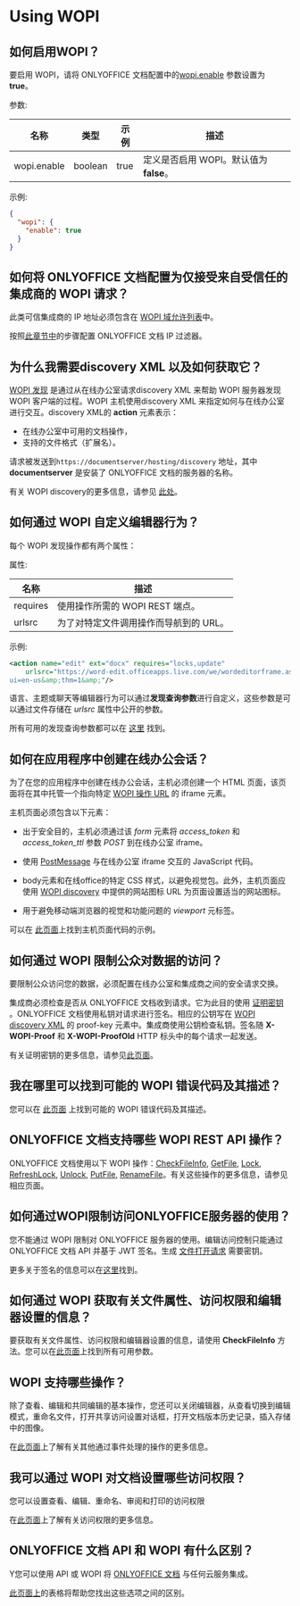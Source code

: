 ﻿---
sidebar_position: -1
---

# Using WOPI

## 如何启用WOPI？

要启用 WOPI，请将 ONLYOFFICE 文档配置中的[wopi.enable](https://helpcenter.onlyoffice.com/installation/docs-developer-configuring.aspx#wopi-enable) 参数设置为 **true**。

参数:

| 名称        | 类型    | 示例 | 描述                                                        |
| ----------- | ------- | ------- | ------------------------------------------------------------------ |
| wopi.enable | boolean | true    | 定义是否启用 WOPI。默认值为 **false**。 |

示例:

  ``` json
  {
    "wopi": {
      "enable": true
    }
  }
  ```

## 如何将 ONLYOFFICE 文档配置为仅接受来自受信任的集成商的 WOPI 请求？

此类可信集成商的 IP 地址必须包含在 [WOPI 域允许列表](https://docs.microsoft.com/en-us/microsoft-365/cloud-storage-partner-program/online/build-test-ship/settings#wopi-domain-allow-list)中。

按照[此章节中](../../using-wopi/overview.md#ip-filter)的步骤配置 ONLYOFFICE 文档 IP 过滤器。

## 为什么我需要discovery XML 以及如何获取它？

[WOPI 发现](https://docs.microsoft.com/en-us/microsoft-365/cloud-storage-partner-program/online/discovery) 是通过从在线办公室请求discovery XML 来帮助 WOPI 服务器发现 WOPI 客户端的过程。WOPI 主机使用discovery XML 来指定如何与在线办公室进行交互。discovery XML的 **action** 元素表示：

- 在线办公室中可用的文档操作，
- 支持的文件格式（扩展名）。

请求被发送到`https://documentserver/hosting/discovery` 地址，其中 **documentserver** 是安装了 ONLYOFFICE 文档的服务器的名称。

有关 WOPI discovery的更多信息，请参见 [此处](../../using-wopi/wopi-discovery.md)。

## 如何通过 WOPI 自定义编辑器行为？

每个 WOPI 发现操作都有两个属性：

属性:

| 名称     | 描述                                                                      |
| -------- | -------------------------------------------------------------------------------- |
| requires | 使用操作所需的 WOPI REST 端点。                             |
| urlsrc   | 为了对特定文件调用操作而导航到的 URL。 |

示例:

  ``` xml
  <action name="edit" ext="docx" requires="locks,update"
      urlsrc="https://word-edit.officeapps.live.com/we/wordeditorframe.aspx?
  ui=en-us&amp;thm=1&amp;"/>
  ```

语言、主题或聊天等编辑器行为可以通过**发现查询参数**进行自定义，这些参数是可以通过文件存储在 *urlsrc* 属性中公开的参数。

所有可用的发现查询参数都可以在 [这里](../../using-wopi/wopi-discovery.md#wopi-standard) 找到。

## 如何在应用程序中创建在线办公会话？

为了在您的应用程序中创建在线办公会话，主机必须创建一个 HTML 页面，该页面将在其中托管一个指向特定 [WOPI 操作 URL](../../using-wopi/wopi-discovery.md#wopi-actions) 的 iframe 元素。

主机页面必须包含以下元素：

- 出于安全目的，主机必须通过该 *form* 元素将 *access_token* 和 *access_token_ttl* 参数 *POST* 到在线办公室 iframe。

- 使用 [PostMessage](../../using-wopi/postmessage.md) 与在线办公室 iframe 交互的 JavaScript 代码。

- body元素和在线office的特定 CSS 样式，以避免视觉包。此外，主机页面应使用 [WOPI discovery](../../using-wopi/wopi-discovery.md) 中提供的网站图标 URL 为页面设置适当的网站图标。

- 用于避免移动端浏览器的视觉和功能问题的 *viewport* 元标签。

 可以在 [此页面](../../using-wopi/host-page.md)上找到主机页面代码的示例。

## 如何通过 WOPI 限制公众对数据的访问？

要限制公众访问您的数据，必须配置在线办公室和集成商之间的安全请求交换。

集成商必须检查是否从 ONLYOFFICE 文档收到请求。它为此目的使用 [证明密钥](https://docs.microsoft.com/en-us/microsoft-365/cloud-storage-partner-program/online/scenarios/proofkeys) 。ONLYOFFICE 文档使用私钥对请求进行签名。相应的公钥写在 [WOPI discovery XML](../../using-wopi/wopi-discovery.md) 的 proof-key 元素中。集成商使用公钥检查私钥。签名随 **X-WOPI-Proof** 和 **X-WOPI-ProofOld** HTTP 标头中的每个请求一起发送。

有关证明密钥的更多信息，请参见[此页面](../../using-wopi/proof-keys.md)。

## 我在哪里可以找到可能的 WOPI 错误代码及其描述？

您可以在 [此页面](../../using-wopi/wopi-rest-api/wopi-rest-api.md) 上找到可能的 WOPI 错误代码及其描述。

## ONLYOFFICE 文档支持哪些 WOPI REST API 操作？

ONLYOFFICE 文档使用以下 WOPI 操作：[CheckFileInfo](../../using-wopi/wopi-rest-api/checkfileinfo.md), [GetFile](../../using-wopi/wopi-rest-api/getfile.md), [Lock](../../using-wopi/wopi-rest-api/lock.md), [RefreshLock](../../using-wopi/wopi-rest-api/refreshlock.md), [Unlock](../../using-wopi/wopi-rest-api/unlock.md), [PutFile](../../using-wopi/wopi-rest-api/putfile.md), [RenameFile](../../using-wopi/wopi-rest-api/renamefile.md)。有关这些操作的更多信息，请参见相应页面。

## 如何通过WOPI限制访问ONLYOFFICE服务器的使用？

您不能通过 WOPI 限制对 ONLYOFFICE 服务器的使用。编辑访问控制只能通过 ONLYOFFICE 文档 API 并基于 JWT 签名。生成 [文件打开请求](../../additional-api/signature/browser.md) 需要密钥。

更多关于签名的信息可以在[这里](../../additional-api/signature/signature.md)找到。

## 如何通过 WOPI 获取有关文件属性、访问权限和编辑器设置的信息？

要获取有关文件属性、访问权限和编辑器设置的信息，请使用 **CheckFileInfo** 方法。您可以在[此页面](../../using-wopi/wopi-rest-api/checkfileinfo.md)上找到所有可用参数。

## WOPI 支持哪些操作？

除了查看、编辑和共同编辑的基本操作，您还可以关闭编辑器，从查看切换到编辑模式，重命名文件，打开共享访问设置对话框，打开文档版本历史记录，插入存储中的图像。

在[此页面](../../using-wopi/postmessage.md)上了解有关其他通过事件处理的操作的更多信息。

## 我可以通过 WOPI 对文档设置哪些访问权限？

您可以设置查看、编辑、重命名、审阅和打印的访问权限

在[此页面](../../using-wopi/postmessage.md)上了解有关访问权限的更多信息。

## ONLYOFFICE 文档 API 和 WOPI 有什么区别？

Y您可以使用 API 或 WOPI 将 [ONLYOFFICE 文档](https://www.onlyoffice.com/office-suite.aspx) 与任何云服务集成。

[此页面上](../../using-wopi/api-vs-wopi.md)的表格将帮助您找出这些选项之间的区别。
